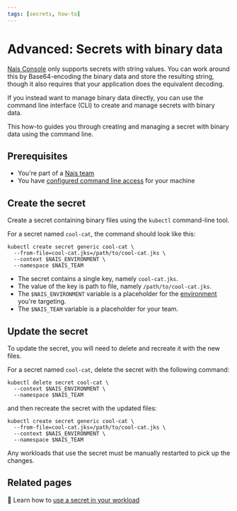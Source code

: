 ```yaml
---
tags: [secrets, how-to]
---
```


# Advanced: Secrets with binary data

[Nais Console](console.md) only supports secrets with string values.
You can work around this by Base64-encoding the binary data and store the resulting string, though it also requires that your application does the equivalent decoding.

If you instead want to manage binary data directly, you can use the command line interface (CLI) to create and manage secrets with binary data.

This how-to guides you through creating and managing a secret with binary data using the command line.

## Prerequisites

- You're part of a [Nais team](../../../explanations/team.md)
- You have [configured command line access](../../../operate/how-to/command-line-access.md) for your machine

## Create the secret

Create a secret containing binary files using the `kubectl` command-line tool.

For a secret named `cool-cat`, the command should look like this:

```shell
kubectl create secret generic cool-cat \
  --from-file=cool-cat.jks=/path/to/cool-cat.jks \
  --context $NAIS_ENVIRONMENT \
  --namespace $NAIS_TEAM
```

- The secret contains a single key, namely `cool-cat.jks`.
- The value of the key is path to file, namely `/path/to/cool-cat.jks`.
- The `$NAIS_ENVIRONMENT` variable is a placeholder for the [environment](../../../workloads/reference/environments.md) you're targeting.
- The `$NAIS_TEAM` variable is a placeholder for your team.

## Update the secret

To update the secret, you will need to delete and recreate it with the new files.

For a secret named `cool-cat`, delete the secret with the following command:

```shell
kubectl delete secret cool-cat \
  --context $NAIS_ENVIRONMENT \
  --namespace $NAIS_TEAM
```

and then recreate the secret with the updated files:

```shell
kubectl create secret generic cool-cat \
  --from-file=cool-cat.jks=/path/to/cool-cat.jks \
  --context $NAIS_ENVIRONMENT \
  --namespace $NAIS_TEAM
```

Any workloads that use the secret must be manually restarted to pick up the changes.

## Related pages

:dart: Learn how to [use a secret in your workload](workload.md)
